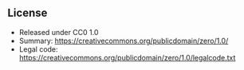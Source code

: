 ## License
- Released under CC0 1.0
- Summary: https://creativecommons.org/publicdomain/zero/1.0/
- Legal code: https://creativecommons.org/publicdomain/zero/1.0/legalcode.txt
